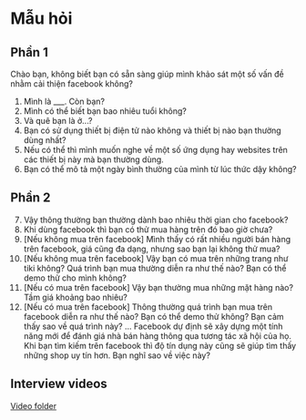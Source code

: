 # Mẫu hỏi
## Phần 1
Chào bạn, không biết bạn có sẵn sàng giúp mình khảo sát một số vấn đề nhằm cải thiện facebook không?
1. Mình là ___. Còn bạn?
2. Mình có thể biết bạn bao nhiêu tuổi không?
3. Và quê bạn là ở...?
4. Bạn có sử dụng thiết bị điện tử nào không và thiết bị nào bạn thường dùng nhất?
5. Nếu có thể thì mình muốn nghe về một số ứng dụng hay websites trên các thiết bị này mà bạn thường dùng.
6. Bạn có thể mô tả một ngày bình thường của mình từ lúc thức dậy không?

## Phần 2
7. Vậy thông thường bạn thường dành bao nhiêu thời gian cho facebook?
8. Khi dùng facebook thì bạn có thử mua hàng trên đó bao giờ chưa?
9. [Nếu không mua trên facebook] Mình thấy có rất nhiều người bán hàng trên facebook, giá cũng đa dạng, nhưng sao bạn lại không thử mua?
10. [Nếu không mua trên facebook] Vậy bạn có mua trên những trang như tiki không? Quá trình bạn mua thường diễn ra như thế nào? Bạn có thể demo thử cho mình không?
11. [Nếu có mua trên facebook] Vậy bạn thường mua những mặt hàng nào? Tầm giá khoảng bao nhiêu?
12. [Nếu có mua trên facebook] Thông thường quá trình bạn mua trên facebook diễn ra như thế nào? Bạn có thể demo thử không? Bạn cảm thấy sao về quá trình này?
...
Facebook dự định sẽ xây dựng một tính năng mới để đánh giá nhà bán hàng thông qua tương tác xã hội của họ. Khi bạn tìm kiếm trên facebook thì độ tín dụng này cũng sẽ giúp tìm thấy những shop uy tín hơn. Bạn nghĩ sao về việc này?

## Interview videos
[Video folder](https://drive.google.com/open?id=1IZ5QUsOV4YqxCeSZ9UJ5O8SIm1x_EPLL)